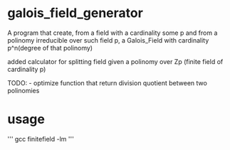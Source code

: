 # galois_field_generator
A program that create, from a field with a cardinality some p and from a polinomy irreducible over such field p,  a Galois_Field with cardinality p^n(degree of that polinomy)

added calculator for splitting field given a polinomy over Zp (finite field of cardinality p) 

TODO:
	- optimize function that return division quotient between two polinomies

# usage
'''
gcc finitefield -lm
'''
